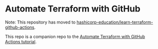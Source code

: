 # Automate Terraform with GitHub

Note: This repository has moved to [hashicorp-education/learn-terraform-github-actions](https://github.com/hashicorp-education/learn-terraform-github-actions).

This repo is a companion repo to the [Automate Terraform with GitHub Actions tutorial](https://developer.hashicorp.com/terraform/tutorials/automation/github-actions).
